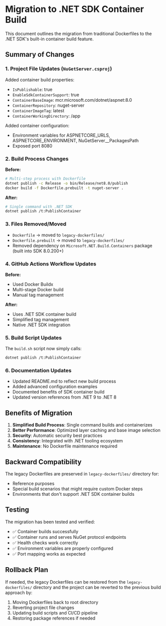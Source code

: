 # Migration to .NET SDK Container Build

This document outlines the migration from traditional Dockerfiles to the .NET SDK's built-in container build feature.

## Summary of Changes

### 1. Project File Updates (`NuGetServer.csproj`)

Added container build properties:
- `IsPublishable`: true
- `EnableSdkContainerSupport`: true  
- `ContainerBaseImage`: mcr.microsoft.com/dotnet/aspnet:8.0
- `ContainerRepository`: nuget-server
- `ContainerImageTag`: latest
- `ContainerWorkingDirectory`: /app

Added container configuration:
- Environment variables for ASPNETCORE_URLS, ASPNETCORE_ENVIRONMENT, NuGetServer__PackagesPath
- Exposed port 8080

### 2. Build Process Changes

**Before:**
```bash
# Multi-step process with Dockerfile
dotnet publish -c Release -o bin/Release/net8.0/publish
docker build -f Dockerfile.prebuilt -t nuget-server .
```

**After:**
```bash
# Single command with .NET SDK
dotnet publish /t:PublishContainer
```

### 3. Files Removed/Moved

- `Dockerfile` → moved to `legacy-dockerfiles/`
- `Dockerfile.prebuilt` → moved to `legacy-dockerfiles/`
- Removed dependency on `Microsoft.NET.Build.Containers` package (built into SDK 8.0.200+)

### 4. GitHub Actions Workflow Updates

**Before:**
- Used Docker Buildx
- Multi-stage Docker build
- Manual tag management

**After:**
- Uses .NET SDK container build
- Simplified tag management
- Native .NET SDK integration

### 5. Build Script Updates

The `build.sh` script now simply calls:
```bash
dotnet publish /t:PublishContainer
```

### 6. Documentation Updates

- Updated README.md to reflect new build process
- Added advanced configuration examples
- Documented benefits of SDK container build
- Updated version references from .NET 9 to .NET 8

## Benefits of Migration

1. **Simplified Build Process**: Single command builds and containerizes
2. **Better Performance**: Optimized layer caching and base image selection
3. **Security**: Automatic security best practices
4. **Consistency**: Integrated with .NET tooling ecosystem
5. **Maintenance**: No Dockerfile maintenance required

## Backward Compatibility

The legacy Dockerfiles are preserved in `legacy-dockerfiles/` directory for:
- Reference purposes
- Special build scenarios that might require custom Docker steps
- Environments that don't support .NET SDK container builds

## Testing

The migration has been tested and verified:
- ✅ Container builds successfully
- ✅ Container runs and serves NuGet protocol endpoints
- ✅ Health checks work correctly
- ✅ Environment variables are properly configured
- ✅ Port mapping works as expected

## Rollback Plan

If needed, the legacy Dockerfiles can be restored from the `legacy-dockerfiles/` directory and the project can be reverted to the previous build approach by:

1. Moving Dockerfiles back to root directory
2. Reverting project file changes
3. Updating build scripts and CI/CD pipeline
4. Restoring package references if needed